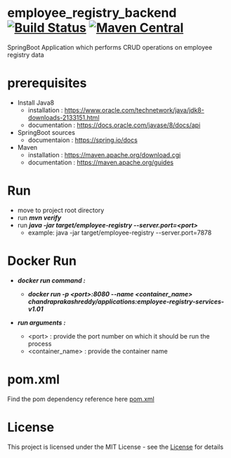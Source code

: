 # employee_registry_backend [![Build Status](https://dev.azure.com/chandra-prakash-reddy/EmployeeRegistry/_apis/build/status/chandra-prakash-reddy.employee_registry_backend?branchName=master)](https://dev.azure.com/chandra-prakash-reddy/EmployeeRegistry/_build/latest?definitionId=3&branchName=master) [![Maven Central](https://maven-badges-generator.herokuapp.com/maven-central/com.github.chandra-prakash-reddy/employee-registry/badge.svg?color=orange)](https://repo1.maven.org/maven2/com/github/chandra-prakash-reddy/employee-registry)


SpringBoot Application which  performs CRUD operations on employee registry data

# prerequisites # 
   * Install Java8
      * installation  : https://www.oracle.com/technetwork/java/jdk8-downloads-2133151.html
      * documentation : https://docs.oracle.com/javase/8/docs/api
   * SpringBoot sources
      * documentaion : https://spring.io/docs
   * Maven
      * installation  : https://maven.apache.org/download.cgi
      * documentation : https://maven.apache.org/guides


# Run #
   * move to project root directory
   * run ***mvn verify*** 
   * run ***java -jar target/employee-registry --server.port=<port\>***
      * example: java -jar target/employee-registry --server.port=7878
  
  # Docker Run #
   * ***docker run command :***
      * ***docker run -p \<port>:8080 --name <container_name> chandraprakashreddy/applications:employee-registry-services-v1.01***
  
   * ***run arguments :***
      * \<port> : provide the port number on which it should be run the process
      * <container_name> : provide the container name
# pom.xml #
   Find the pom dependency reference here [pom.xml](https://search.maven.org/artifact/com.github.chandra-prakash-reddy/employee-registry/1.1/jar "pom.xml")

# License #
   This project is licensed under the MIT License - see the [License](https://opensource.org/licenses/MIT "License")  for details
